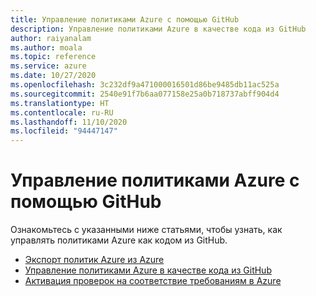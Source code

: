 ```yaml
---
title: Управление политиками Azure с помощью GitHub
description: Управление политиками Azure в качестве кода из GitHub
author: raiyanalam
ms.author: moala
ms.topic: reference
ms.service: azure
ms.date: 10/27/2020
ms.openlocfilehash: 3c232df9a471000016501d86be9485db11ac525a
ms.sourcegitcommit: 2540e91f7b6aa077158e25a0b718737abff904d4
ms.translationtype: HT
ms.contentlocale: ru-RU
ms.lasthandoff: 11/10/2020
ms.locfileid: "94447147"
---
```

# <a name="manage-azure-policies-with-github"></a>Управление политиками Azure с помощью GitHub

Ознакомьтесь с указанными ниже статьями, чтобы узнать, как управлять политиками Azure как кодом из GitHub.

- [Экспорт политик Azure из Azure](https://docs.microsoft.com/azure/governance/policy/how-to/export-resources)   
- [Управление политиками Azure в качестве кода из GitHub](https://docs.microsoft.com/azure/governance/policy/tutorials/policy-as-code-github)
- [Активация проверок на соответствие требованиям в Azure](https://docs.microsoft.com/azure/governance/policy/how-to/get-compliance-data#on-demand-evaluation-scan)  
